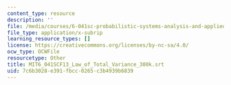 ```yaml
---
content_type: resource
description: ''
file: /media/courses/6-041sc-probabilistic-systems-analysis-and-applied-probability-fall-2013/7c6b3028e391fbcc0265c3b4939b6839_MIT6_041SCF13_Law_of_Total_Variance_300k.srt
file_type: application/x-subrip
learning_resource_types: []
license: https://creativecommons.org/licenses/by-nc-sa/4.0/
ocw_type: OCWFile
resourcetype: Other
title: MIT6_041SCF13_Law_of_Total_Variance_300k.srt
uid: 7c6b3028-e391-fbcc-0265-c3b4939b6839
---
```

